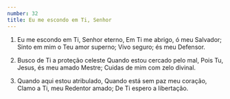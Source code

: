```yaml
---
number: 32
title: Eu me escondo em Ti, Senhor
---
```


1. Eu me escondo em Ti, Senhor eterno,
  Em Ti me abrigo, ó meu Salvador;
  Sinto em mim o Teu amor superno;
  Vivo seguro; és meu Defensor.

2. Busco de Ti a proteção celeste
  Quando estou cercado pelo mal,
  Pois Tu, Jesus, és meu amado Mestre;
  Cuidas de mim com zelo divinal.

3. Quando aqui estou atribulado,
  Quando está sem paz meu coração,
  Clamo a Ti, meu Redentor amado;
  De Ti espero a libertação.
